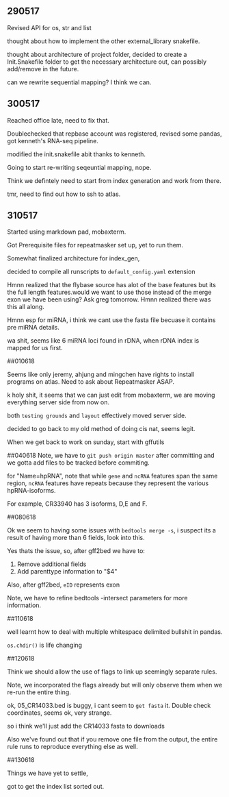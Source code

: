 ## 290517

Revised API for os, str and list 

thought about how to implement the other external_library snakefile.

thought about architecture of project folder, decided to create a Init.Snakefile folder to get the necessary architecture out, can possibly add/remove in the future. 

can we rewrite sequential mapping? I think we can. 


## 300517

Reached office late, need to fix that. 

Doublechecked that repbase account was registered, revised some pandas, got kenneth's RNA-seq pipeline.

modified the init.snakefile abit thanks to kenneth.

Going to start re-writing seqeuntial mapping, nope.

Think we defintely need to start from index generation and work from there. 

tmr, need to find out how to ssh to atlas.


## 310517

Started using markdown pad, mobaxterm.

Got Prerequisite files for repeatmasker set up, yet to run them. 

Somewhat finalized architecture for index_gen,

decided to compile all runscripts to `default_config.yaml` extension 


Hmnn realized that the flybase source has alot of the base features but its the full length features.would we want to use those instead of the merge exon we have been using?
Ask greg tomorrow. Hmnn realized there was this all along.


Hmnn esp for miRNA, i think we cant use the fasta file becuase it contains pre miRNA details. 

wa shit, seems like 6 miRNA loci found in rDNA, when rDNA index is mapped for us first. 



##010618

Seems like only jeremy, ahjung and mingchen have rights to install programs on atlas. Need to ask about Repeatmasker ASAP. 

k holy shit, it seems that we can just edit from mobaxterm, we are moving everything server side from now on. 

both `testing grounds` and `layout` effectively moved server side.  

decided to go back to my old method of doing cis nat, seems legit.  

When we get back to work on sunday, start with gffutils



##040618
Note, we have to `git push origin master` after committing and we gotta add files to be tracked before commiting. 


for "Name=hpRNA", note that while `gene` and `ncRNA` features span the same region, `ncRNA` features have repeats because they represent the various hpRNA-isoforms.  

For example, CR33940 has 3 isoforms, D,E and F. 


 
##080618

Ok we seem to having some issues with `bedtools merge -s`, i suspect its a result of having more than 6 fields, look into this. 

Yes thats the issue, so, after gff2bed we have to:
1) Remove additional fields 
2) Add parenttype information to "$4" 


Also, after gff2bed, `eID` represents exon


Note, we have to refine bedtools -intersect parameters for more information.


##110618

well learnt how to deal with multiple whitespace delimited bullshit in pandas. 


`os.chdir()` is life changing 


##120618

Think we should allow the use of flags to link up seemingly separate rules. 

Note, we incorporated the flags already but will only observe them when we re-run the entire thing.

ok, 05_CR14033.bed is buggy, i cant seem to `get fasta` it. Double check coordinates, seems ok, very strange. 

so i think we'll just add the CR14033 fasta to downloads 

Also we've found out that if you remove one file from the output, the entire rule runs to reproduce everything else as well.  
 


##130618

Things we have yet to settle,

got to get the index list sorted out. 